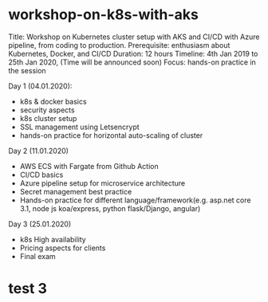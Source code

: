 # workshop-on-k8s-with-aks

Title: Workshop on Kubernetes cluster setup with AKS and CI/CD with Azure pipeline, from coding to production.
Prerequisite: enthusiasm about Kubernetes, Docker, and CI/CD
Duration: 12 hours
Timeline: 4th Jan 2019 to 25th Jan 2020, (Time will be announced soon) 
Focus: hands-on practice in the session

Day 1 (04.01.2020):
- k8s & docker basics
- security aspects
- k8s cluster setup
- SSL management using Letsencrypt
- hands-on practice for horizontal auto-scaling of cluster

Day 2 (11.01.2020)
- AWS ECS with Fargate from Github Action
- CI/CD basics
- Azure pipeline setup for microservice architecture
- Secret management best practice
- Hands-on practice for different language/framework(e.g. asp.net core 3.1, node js koa/express, python flask/Django, angular)

Day 3 (25.01.2020)
- k8s High availability
- Pricing aspects for clients
- Final exam

# test 3
